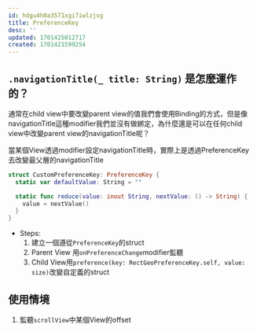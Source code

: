 ```yaml
---
id: hdgu4h0a3571xgi7iwlzjvg
title: PreferenceKey
desc: ''
updated: 1701425012717
created: 1701421599254
---
```


## `.navigationTitle(_ title: String)` 是怎麼運作的？

通常在child view中要改變parent view的值我們會使用Binding的方式，但是像navigationTitle這種modifier我們並沒有做綁定，為什麼還是可以在任何child view中改變parent view的navigationTitle呢？

當某個View透過modifier設定navigationTitle時，實際上是透過PreferenceKey去改變最父層的navigationTitle

```swift
struct CustomPreferenceKey: PreferenceKey {
  static var defaultValue: String = ""

  static func reduce(value: inout String, nextValue: () -> String) {
    value = nextValue()
  }
}
```

- Steps:
  1. 建立一個遵從`PreferenceKey`的struct
  2. Parent View 用`onPreferenceChange`modifier監聽
  3. Child View用`preference(key: RectGeoPreferenceKey.self, value: size)`改變自定義的struct

## 使用情境

1. 監聽`scrollView`中某個View的offset